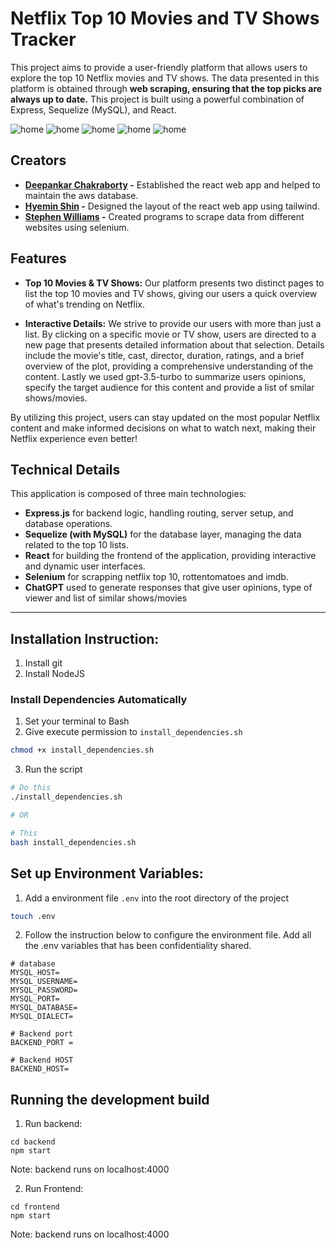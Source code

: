 # Netflix Top 10 Movies and TV Shows Tracker

This project aims to provide a user-friendly platform that allows users to explore the top 10 Netflix movies and TV shows. The data presented in this platform is obtained through **web scraping, ensuring that the top picks are always up to date.** This project is built using a powerful combination of Express, Sequelize (MySQL), and React.

![home](/images/image.png)
![home](/images/image2.png)
![home](/images/image3.png)
![home](/images/image6.png)
![home](/images/image9.png)

## Creators
* **[Deepankar Chakraborty](https://www.linkedin.com/in/deepankar-chakraborty-327691101/) -** Established the react web app and helped to maintain the aws database.
* **[Hyemin Shin](https://www.linkedin.com/in/hyemin-shin/) -** Designed the layout of the react web app using tailwind.
* **[Stephen Williams](https://www.linkedin.com/in/stephen-williams-7843271a3/) -** Created programs to scrape data from different websites using selenium.
## Features
* **Top 10 Movies & TV Shows:** Our platform presents two distinct pages to list the top 10 movies and TV shows, giving our users a quick overview of what's trending on Netflix.

* **Interactive Details:** We strive to provide our users with more than just a list. By clicking on a specific movie or TV show, users are directed to a new page that presents detailed information about that selection. Details include the movie's title, cast, director, duration, ratings, and a brief overview of the plot, providing a comprehensive understanding of the content. Lastly we used gpt-3.5-turbo to summarize users opinions, specify the target audience for this content and provide a list of smilar shows/movies.

By utilizing this project, users can stay updated on the most popular Netflix content and make informed decisions on what to watch next, making their Netflix experience even better!

## Technical Details
This application is composed of three main technologies:

* **Express.js** for backend logic, handling routing, server setup, and database operations.
* **Sequelize (with MySQL)** for the database layer, managing the data related to the top 10 lists.
* **React** for building the frontend of the application, providing interactive and dynamic user interfaces.
* **Selenium** for scrapping netflix top 10, rottentomatoes and imdb.
* **ChatGPT** used to generate responses that give user opinions, type of viewer and list of similar shows/movies
<hr> 

## Installation Instruction: 
1. Install git
2. Install NodeJS

### Install Dependencies Automatically
1. Set your terminal to Bash
2. Give execute permission to `install_dependencies.sh`
```bash
chmod +x install_dependencies.sh
```
3. Run the script
```bash
# Do this
./install_dependencies.sh

# OR

# This
bash install_dependencies.sh
```

## Set up Environment Variables: 
1. Add a environment file `.env` into the root directory of the project
```bash
touch .env
```
2. Follow the instruction below to configure the environment file. Add all the .env variables that has been confidentiality shared.
```
# database
MYSQL_HOST=
MYSQL_USERNAME=
MYSQL_PASSWORD=
MYSQL_PORT=
MYSQL_DATABASE=
MYSQL_DIALECT=

# Backend port
BACKEND_PORT = 

# Backend HOST
BACKEND_HOST=
```
##  Running the development build
1. Run backend:
```
cd backend
npm start
```
Note: backend runs on localhost:4000

2. Run Frontend:
```
cd frontend
npm start
```
Note: backend runs on localhost:4000
